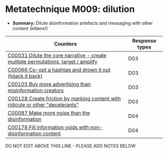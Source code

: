 # Metatechnique M009: dilution

* **Summary:** Dilute disinformation artefacts and messaging with other content (kittens!)


| Counters | Response types |
| -------- | -------------- |
| [C00031 Dilute the core narrative - create multiple permutations, target / amplify](../counters/C00031.md) | D03 |
| [C00066 Co-opt a hashtag and drown it out (hijack it back)](../counters/C00066.md) | D03 |
| [C00105 Buy more advertising than misinformation creators](../counters/C00105.md) | D03 |
| [C00128 Create friction by marking content with ridicule or other "decelerants"](../counters/C00128.md) | D03 |
| [C00087 Make more noise than the disinformation](../counters/C00087.md) | D04 |
| [C00178 Fill information voids with non-disinformation content](../counters/C00178.md) | D04 |



DO NOT EDIT ABOVE THIS LINE - PLEASE ADD NOTES BELOW